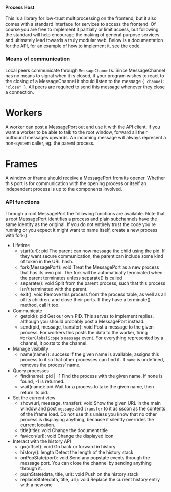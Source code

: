 #### Process Host

This is a library for low-trust multiprocessing on the frontend, but it also
comes with a standard interface for services to access the frontend. Of course
you are free to implement it partially or limit access, but following the
standard will help encourage the making of general purpose services and
ultimately lead towards a truly modular web. Below is a documentation for the
API, for an example of how to implement it, see the code.

### Means of communication

Local peers communicate through `MessageChannel`s. Since MessageChannel has no
means to signal when it is closed, if your program wishes to react to the
closing of a MessageChannel it should listen to the message
`{ channel: "close" }`. All peers are required to send this message whenever
they close a connection.

# Workers

A worker can post a MessagePort out and use it with the API client. If you want
a worker to be able to talk to the root window, forward all their outbound
messages upwards. An incoming message will always represent a non-system
caller, eg. the parent process.

# Frames

A window or iframe should receive a MessagePort from its opener. Whether this
port is for communication with the opening process or itself an independent
process is up to the components involved.

### API functions

Through a root MessagePort the following functions are available. Note that a
root MessagePort identifies a process and plain subchannels have the same
identity as the original. If you do not entirely trust the code you're running
or you expect it might want to name itself, create a new process with fork().

- Lifetime
  - start(url): pid
    The parent can now message the child using the pid. If they want secure
    communication, the parent can include some kind of token in the URL hash.
  - fork(MessagePort): void
    Treat the MessagePort as a new process that has its own pid. The fork will
    be automatically terminated when the parent terminates unless separate() is
    called
  - separate(): void
    Split from the parent process, such that this process isn't terminated
    with the parent.
  - exit(): void
    Remove this process from the process table, as well as all of its children,
    and close their ports. If they have a terminate() method, call it too.
- Communicate
  - getpid(): pid
    Get our own PID. This serves to implement replies, although you should
    probably post a MessagePort instead.
  - send(pid, message, transfer): void
    Post a message to the given process. For workers this posts the data to the
    worker, firing `WorkerGlobalScope`'s `message` event. For everything
    represented by a channel, it posts to the channel.
- Manage visibility
  - name(name?): success
    If the given name is available, assigns this process to it so that other
    processes can find it. If `name` is undefined, removes the process' name.
- Query processes
  - find(name): pid | -1
    Find the process with the given name. If none is found, -1 is returned.
  - wait(name): pid
    Wait for a process to take the given name, then return its pid.
- Set the current view
  - show(url, message, transfer): void
    Show the given URL in the main window and post `message` and `transfer` to
    it as ssoon as the contents of the iframe load. Do not use this unless you
    know that no other process is displaying anything, because it silently
    overrides the current location.
  - title(title): void
    Change the document title
  - favicon(url): void
    Change the displayed icon
- Interact with the history API
  - go(offset): void
    Go back or forward in history
  - history(): length
    Detect the length of the history stack
  - onPopState(port): void
    Send any popstate events through the message port. You can close the
    channel by sending anything through it.
  - pushState(data, title, url): void
    Push on the history stack
  - replaceState(data, title, url): void
    Replace the current history entry with a new one
